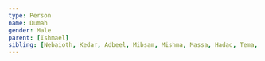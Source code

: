 ```yaml
---
type: Person
name: Dumah
gender: Male
parent: [Ishmael]
sibling: [Nebaioth, Kedar, Adbeel, Mibsam, Mishma, Massa, Hadad, Tema, Jetur, Naphish, Kedemah, Basemath]
---
```

